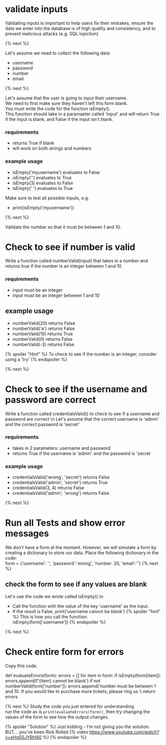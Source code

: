 # validate inputs
Validating inputs is important to help users fix their mistakes, ensure the data we enter into the database is of high quality and consistency, and to prevent malicious attacks (e.g. SQL injection)

{% next %}

Let's assume we need to collect the following data:
- username
- password
- number
- email

{% next %}

Let's assume that the user is going to input their username.  
We need to first make sure they haven't left this form blank.  
You must write the code for the function isEmpty().  
This function should take in a paramaeter called 'input' and will return True if the input is blank, and False if the input isn't blank. 

### requirements
- returns True if blank
- will work on both strings and numbers

### example usage
- isEmpty('myusername') evaluates to False
- isEmpty('') evaluates to True
- isEmpty(3) evaluates to False
- isEmpty('     ') evaluates to True

Make sure to test all possible inputs, e.g.
- print(isEmpty('myusername'))

{% next %}

Validate the number so that it must be between 1 and 10. 

# Check to see if number is valid
Write a function called numberValid(input) that takes in a number and returns true if the number is an integer between 1 and 10. 
### requirements
- input must be an integer
- input must be an integer between 1 and 10 

## example usage
- numberValid(20) returns False
- numberValid('a') returns False
- numberValid(10) returns True
- numberValid(0) returns False
- numberValid(-3) returns False

{% spoiler "Hint" %} To check to see if the number is an integer, consider using a 'try' {% endspoiler %}

{% next %}
# Check to see if the username and password are correct
Write a function called credentialsValid() to check to see if a username and password are correct \n
Let's assume that the correct username is 'admin' and the correct password is 'secret'
### requirements
- takes in 2 parameters: username and password
- returns True if the username is 'admin' and the password is 'secret
### example usage
- credentialsValid('wrong', 'secret') returns False
- credentialsValid('admin', 'secret') returns True
- credentialsValid(3, 4) returns False
- credentialsValid('admin', 'wrong') returns False

{% next %}

# Run all Tests and show error messages
We don't have a form at the moment. However, we will simulate a form by creating a dictionary to store our data. Place the following dictionary in the code:  
form = {'username': '', 'password':'wrong', 'number: 20, 'email':''}
{% next %}
## check the form to see if any values are blank
Let's use the code we wrote called isEmpty().\n
- Call the function with the value of the key 'username' as the input.
- if the result is False, print('username cannot be blank')
{% spoiler "hint" %}
This is how you call the function:  
isEmpty(form['username'])
{% endspoiler %}

{% next %}
# Check entire form for errors
Copy this code. 
  
def evaluateErrors(form):
  errors = []
  for item in form:
    if isEmpty(form[item]):
      errors.append(f'{item} cannot be blank')
  if not numberValid(form['number']):
    errors.append('number must be between 1 and 10. If you would like to purchase more tickets, please ring us.')
  return errors
  
{% next %}
Study the code you just entered for understanding.  
run the code as is `print(evaluateErrors(form))`, then try changing the values of the form to see how the output changes. 

{% spoiler "Solution" %} Just kidding - I'm not giving you the solution. BUT... you've been Rick Rolled
{% video https://www.youtube.com/watch?v=oHg5SJYRHA0 %}
{% endspoiler %}


